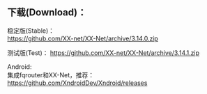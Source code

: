 
## 下载(Download)：
稳定版(Stable)：  
https://github.com/XX-net/XX-Net/archive/3.14.0.zip


测试版(Test)：
https://github.com/XX-net/XX-Net/archive/3.14.1.zip


Android:  
集成fqrouter和XX-Net，推荐：  
https://github.com/XndroidDev/Xndroid/releases
